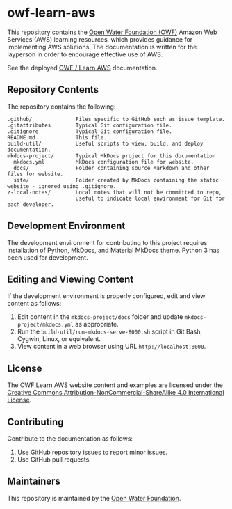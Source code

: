 # owf-learn-aws #

This repository contains the [Open Water Foundation (OWF)](http://openwaterfoundation.org/)
Amazon Web Services (AWS) learning resources, which provides guidance for implementing AWS solutions.
The documentation is written for the layperson in order to encourage effective use of AWS.

See the deployed [OWF / Learn AWS](http://learn.openwaterfoundation.org/owf-learn-aws/) documentation.

## Repository Contents ##

The repository contains the following:

```text
.github/              Files specific to GitHub such as issue template.
.gitattributes        Typical Git configuration file.
.gitignore            Typical Git configuration file.
README.md             This file.
build-util/           Useful scripts to view, build, and deploy documentation.
mkdocs-project/       Typical MkDocs project for this documentation.
  mkdocs.yml          MkDocs configuration file for website.
  docs/               Folder containing source Markdown and other files for website.
  site/               Folder created by MkDocs containing the static website - ignored using .gitignore.
z-local-notes/        Local notes that will not be committed to repo,
                      useful to indicate local environment for Git for each developer.
```

## Development Environment ##

The development environment for contributing to this project requires installation of Python,
MkDocs, and Material MkDocs theme.  Python 3 has been used for development.

## Editing and Viewing Content ##

If the development environment is properly configured, edit and view content as follows:

1. Edit content in the `mkdocs-project/docs` folder and update `mkdocs-project/mkdocs.yml` as appropriate.
2. Run the `build-util/run-mkdocs-serve-8000.sh` script in Git Bash, Cygwin, Linux, or equivalent.
3. View content in a web browser using URL `http://localhost:8000`.

## License ##

The OWF Learn AWS website content and examples are licensed under the
[Creative Commons Attribution-NonCommercial-ShareAlike 4.0 International License](https://creativecommons.org/licenses/by-nc-sa/4.0).

## Contributing ##

Contribute to the documentation as follows:

1. Use GitHub repository issues to report minor issues.
2. Use GitHub pull requests.

## Maintainers ##

This repository is maintained by the [Open Water Foundation](http://openwaterfoundation.org/).
